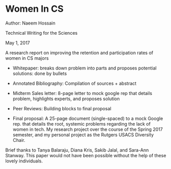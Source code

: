 # Women In CS

Author: Naeem Hossain

Technical Writing for the Sciences

May 1, 2017

A research report on improving the retention and participation rates of women in CS majors

- Whitepaper: breaks down problem into parts and proposes potential solutions: done by bullets

- Annotated Bibliography: Compilation of sources + abstract

- Midterm Sales letter: 8-page letter to mock google rep that details problem, highlights experts, and proposes solution

- Peer Reviews: Building blocks to final proposal

- Final proposal: A 25-page document (single-spaced) to a mock Google rep. that details the root, systemic problems regarding the lack of women in tech. My research project over the course of the Spring 2017 semester, and my personal project as the Rutgers USACS Diversity Chair. 

Brief thanks to Tanya Balaraju, Diana Kris, Sakib Jalal, and Sara-Ann Stanway. This paper would not have been possible without the help of these lovely individuals.




